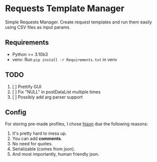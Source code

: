# Requests Template Manager

Simple Requests Manager.
Create request templates and run them easily using CSV files as input params.

## Requirements

- Python >= 3.10b3
- venv: Run ``` pip install -r Requirements.txt ``` in venv

## TODO

1. [ ] Prettify GUI
2. [ ] Fix "NULL" in postDataList multiple times
3. [ ] Possibly add arg parser support

## Config

For storing pre-made profiles, I chose [hjson](https://hjson.github.io) due the following reasons:

1. It's pretty hard to mess up.
2. You can add **comments**.
3. No need for quotes.
4. Serializable (comes from json).
5. And most importantly, human friendly json.
